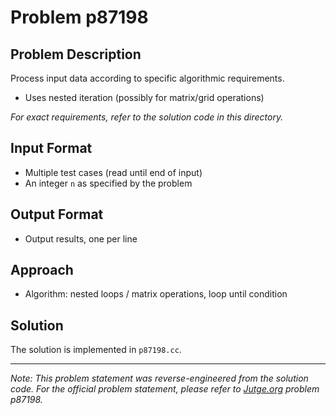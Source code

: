 # Problem p87198

## Problem Description

Process input data according to specific algorithmic requirements.
- Uses nested iteration (possibly for matrix/grid operations)

*For exact requirements, refer to the solution code in this directory.*

## Input Format

- Multiple test cases (read until end of input)
- An integer `n` as specified by the problem

## Output Format

- Output results, one per line

## Approach

- Algorithm: nested loops / matrix operations, loop until condition

## Solution

The solution is implemented in `p87198.cc`.

---

*Note: This problem statement was reverse-engineered from the solution code. For the official problem statement, please refer to [Jutge.org](https://jutge.org/) problem p87198.*
